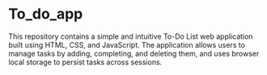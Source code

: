 # To_do_app
This repository contains a simple and intuitive To-Do List web application built using HTML, CSS, and JavaScript. The application allows users to manage tasks by adding, completing, and deleting them, and uses browser local storage to persist tasks across sessions.
